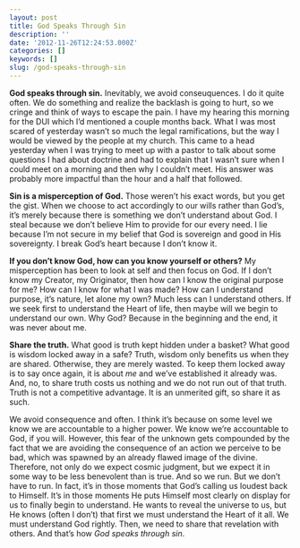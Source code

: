 ```yaml
---
layout: post
title: God Speaks Through Sin
description: ''
date: '2012-11-26T12:24:53.000Z'
categories: []
keywords: []
slug: /god-speaks-through-sin
---
```


**God speaks through sin.** Inevitably, we avoid conseuquences. I do it quite often. We do something and realize the backlash is going to hurt, so we cringe and think of ways to escape the pain. I have my hearing this morning for the DUI which I’d mentioned a couple months back. What I was most scared of yesterday wasn’t so much the legal ramifications, but the way I would be viewed by the people at my church. This came to a head yesterday when I was trying to meet up with a pastor to talk about some questions I had about doctrine and had to explain that I wasn’t sure when I could meet on a morning and then why I couldn’t meet. His answer was probably more impactful than the hour and a half that followed.

**Sin is a misperception of God.** Those weren’t his exact words, but you get the gist. When we choose to act accordingly to our wills rather than God’s, it’s merely because there is something we don’t understand about God. I steal because we don’t believe Him to provide for our every need. I lie because I’m not secure in my belief that God is sovereign and good in His sovereignty. I break God’s heart because I don’t know it.

**If you don’t know God, how can you know yourself or others?** My misperception has been to look at self and then focus on God. If I don’t know my Creator, my Originator, then how can I know the original purpose for me? How can I know for what I was made? How can I understand purpose, it’s nature, let alone my own? Much less can I understand others. If we seek first to understand the Heart of life, then maybe will we begin to understand our own. Why God? Because in the beginning and the end, it was never about me.

**Share the truth.** What good is truth kept hidden under a basket? What good is wisdom locked away in a safe? Truth, wisdom only benefits us when they are shared. Otherwise, they are merely wasted. To keep them locked away is to say once again, it is about _me_ and we’ve established it already was. And, no, to share truth costs us nothing and we do not run out of that truth. Truth is not a competitive advantage. It is an unmerited gift, so share it as such.

We avoid consequence and often. I think it’s because on some level we know we are accountable to a higher power. We know we’re accountable to God, if you will. However, this fear of the unknown gets compounded by the fact that we are avoiding the consequence of an action we perceive to be bad, which was spawned by an already flawed image of the divine. Therefore, not only do we expect cosmic judgment, but we expect it in some way to be less benevolent than is true. And so we run. But we don’t have to run. In fact, it’s in those moments that God’s calling us loudest back to Himself. It’s in those moments He puts Himself most clearly on display for us to finally begin to understand. He wants to reveal the universe to us, but He knows (often I don’t) that first we must understand the Heart of it all. We must understand God rightly. Then, we need to share that revelation with others. And that’s how _God speaks through sin_.
